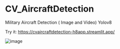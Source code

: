 # CV_AircraftDetection
Military Aircraft Detection ( Image and Video) Yolov8 

Try it: https://cvaircraftdetection-h8app.streamlit.app/

![image](https://github.com/user-attachments/assets/c127ac76-de55-4e84-9a74-de44b3fadde2)
